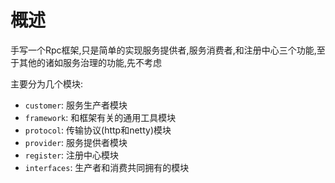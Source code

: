 # 概述

手写一个Rpc框架,只是简单的实现服务提供者,服务消费者,和注册中心三个功能,至于其他的诸如服务治理的功能,先不考虑


主要分为几个模块:

* `customer`: 服务生产者模块
* `framework`: 和框架有关的通用工具模块
* `protocol`: 传输协议(http和netty)模块
* `provider`: 服务提供者模块
* `register`: 注册中心模块
* `interfaces`: 生产者和消费共同拥有的模块






